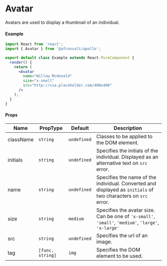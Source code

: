 # Avatar

Avatars are used to display a thumbnail of an individual.

#### Example

```jsx
import React from 'react';
import { Avatar } from '@afconsult/apollo';

export default class Example extends React.PureComponent {
  render() {
    return (
      <Avatar
        name="Willow Mcdonald"
        size="x-small"
        src="http://via.placeholder.com/400x400"
      />
    );
  }
}
```

#### Props

| Name      | PropType         | Default     | Description                                                                                                   |
| --------- | ---------------- | ----------- | ------------------------------------------------------------------------------------------------------------- |
| className | `string`         | `undefined` | Classes to be applied to the DOM element.                                                                     |
| initials  | `string`         | `undefined` | Specifies the initials of the individual. Displayed as an alternative text on `src` error.                    |
| name      | `string`         | `undefined` | Specifies the name of the individual. Converted and displayed as `initials` of two characters on `src` error. |
| size      | `string`         | `medium`    | Specifies the avatar size. Can be one of `'x-small'`, `'small'`, `'medium'`, `'large'`, `'x-large'`           |
| src       | `string`         | `undefined` | Specifies the url of an image.                                                                                |
| tag       | `[func, string]` | `img`       | Specifies the DOM element to be used.                                                                         |
